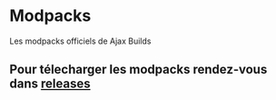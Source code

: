 # Modpacks
Les modpacks officiels de Ajax Builds

## Pour télecharger les modpacks rendez-vous dans [releases](https://github.com/vexpi/ajax_builds/releases)
